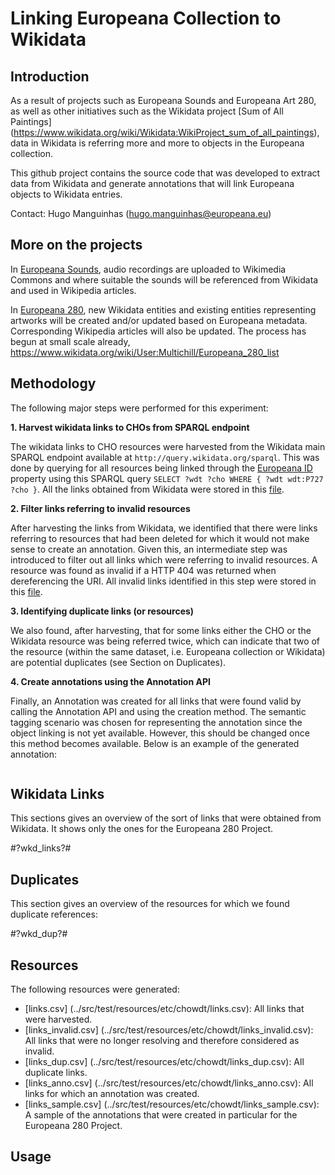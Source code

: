 # Linking Europeana Collection to Wikidata

## Introduction

As a result of projects such as Europeana Sounds and Europeana Art 280, as well
as other initiatives such as the Wikidata project [Sum of All Paintings]
(https://www.wikidata.org/wiki/Wikidata:WikiProject_sum_of_all_paintings), data 
in Wikidata is referring more and more to objects in the Europeana collection.

This github project contains the source code that was developed to extract
data from Wikidata and generate annotations that will link Europeana objects to
Wikidata entries.

Contact: Hugo Manguinhas (hugo.manguinhas@europeana.eu)

## More on the projects

In [Europeana Sounds](http://www.europeanasounds.eu/), audio recordings are 
uploaded to Wikimedia Commons and where suitable the sounds will be referenced 
from Wikidata and used in Wikipedia articles.

In [Europeana 280](http://pro.europeana.eu/pressrelease/europeana-280-art-from-the-28-countries-of-europe), new Wikidata entities and existing entities representing artworks 
will be created and/or updated based on Europeana metadata. Corresponding 
Wikipedia articles will also be updated. The process has begun at small 
scale already, https://www.wikidata.org/wiki/User:Multichill/Europeana_280_list

## Methodology

The following major steps were performed for this experiment:

**1. Harvest wikidata links to CHOs from SPARQL endpoint**

The wikidata links to CHO resources were harvested from the Wikidata main
SPARQL endpoint available at ```http://query.wikidata.org/sparql```. This was
done by querying for all resources being linked through the 
[Europeana ID](http://www.wikidata.org/entity/P727) property using this SPARQL 
query 
```SELECT ?wdt ?cho WHERE { ?wdt wdt:P727 ?cho }```. All the links obtained
from Wikidata were stored in this 
[file](../src/test/resources/etc/chowdt/links.csv).

**2. Filter links referring to invalid resources**

After harvesting the links from Wikidata, we identified that there were links
referring to resources that had been deleted for which it would not make sense
to create an annotation. Given this, an intermediate step was introduced to
filter out all links which were referring to invalid resources. A resource was
found as invalid if a HTTP 404 was returned when dereferencing the URI. All 
invalid links identified in this step were stored in this 
[file](../src/test/resources/etc/chowdt/links_invalid.csv).

**3. Identifying duplicate links (or resources)**

We also found, after harvesting, that for some links either the CHO or the 
Wikidata resource was being referred twice, which can indicate that 
two of the resource (within the same dataset, i.e. Europeana collection or 
Wikidata) are potential duplicates (see Section on Duplicates).
 
 **4. Create annotations using the Annotation API**

Finally, an Annotation was created for all links that were found valid by 
calling the Annotation API and using the creation method. The semantic tagging
scenario was chosen for representing the annotation since the object linking
is not yet available. However, this should be changed once this method becomes
available. Below is an example of the generated annotation:
```

```

## Wikidata Links

This sections gives an overview of the sort of links that were obtained from
Wikidata. It shows only the ones for the Europeana 280 Project.

#?wkd_links?#

## Duplicates

This section gives an overview of the resources for which we found duplicate
references:

#?wkd_dup?#

## Resources

The following resources were generated:
* [links.csv]
(../src/test/resources/etc/chowdt/links.csv): All links that were harvested.
* [links_invalid.csv]
(../src/test/resources/etc/chowdt/links_invalid.csv): All 
links that were no longer resolving and therefore considered as invalid.
* [links_dup.csv]
(../src/test/resources/etc/chowdt/links_dup.csv): All duplicate links.
* [links_anno.csv]
(../src/test/resources/etc/chowdt/links_anno.csv): All 
links for which an annotation was created.
* [links_sample.csv]
(../src/test/resources/etc/chowdt/links_sample.csv): A sample of the annotations 
that were created in particular for the Europeana 280 Project.

## Usage

